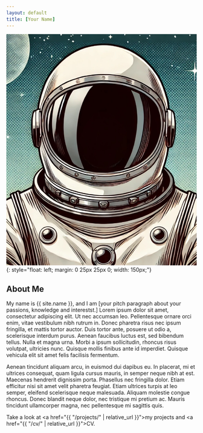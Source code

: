 ```yaml
---
layout: default
title: [Your Name]
---
```


![Profile Picture](assets/images/profile-pic.jpg){: style="float: left; margin: 0 25px 25px 0; width: 150px;"}

## About Me
 
My name is {{ site.name }}, and I am [your pitch paragraph about your passions, knowledge and interestst.] Lorem ipsum dolor sit amet, consectetur adipiscing elit. Ut nec accumsan leo. Pellentesque ornare orci enim, vitae vestibulum nibh rutrum in. Donec pharetra risus nec ipsum fringilla, et mattis tortor auctor. Duis tortor ante, posuere ut odio a, scelerisque interdum purus. Aenean faucibus luctus est, sed bibendum tellus. Nulla et magna urna. Morbi a ipsum sollicitudin, rhoncus risus volutpat, ultricies nunc. Quisque mollis finibus ante id imperdiet. Quisque vehicula elit sit amet felis facilisis fermentum.

Aenean tincidunt aliquam arcu, in euismod dui dapibus eu. In placerat, mi et ultrices consequat, quam ligula cursus mauris, in semper neque nibh at est. Maecenas hendrerit dignissim porta. Phasellus nec fringilla dolor. Etiam efficitur nisi sit amet velit pharetra feugiat. Etiam ultrices turpis at leo semper, eleifend scelerisque neque malesuada. Aliquam molestie congue rhoncus. Donec blandit neque dolor, nec tristique mi pretium ac. Mauris tincidunt ullamcorper magna, nec pellentesque mi sagittis quis.

Take a look at <a href="{{ "/projects/" | relative_url }}">my projects</a> and <a href="{{ "/cv/" | relative_url }}">CV</a>.
